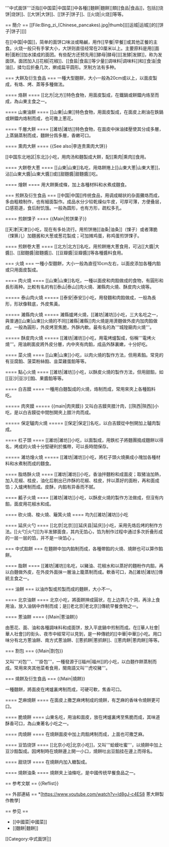 '''中式面饼'''泛指[[中国菜|中国菜]]中各種[[麵餅|麵餅]]類[[食品|食品]]，包括[[烧饼|烧饼]]、[[大饼|大饼]]、[[饼子|饼子]]、[[火烧|火烧]]等等。

== 簡介 ==
[[File:Bing_zi_(Chinese_pancakes).jpg|thumb]][[运城|运城]]的[[饼子|饼子]]]]

在[[中国|中国]]，简单的面饼口味淡或略鹹，用作[[早餐|早餐]]或其他正餐的主食。火烧一般只有手掌大小，大饼则直径经常在20厘米以上。主要原料是用[[面粉|面粉]]加水揉成的面团。有些配方还预先用[[酵母|酵母]][[发酵|发酵]]，称为发面饼。面团加入[[花椒|花椒]]、[[食盐|食盐]]等少量[[调味料|调味料]]和[[食油|食油]]，揉匀后折叠几次，擀成扁平圆形。烹制方法有多种。

=== 大餅及衍生食品 ===
一種大型麵餅，大小一般為20cm或以上，以面皮製成，有烙、烤、蒸等多種做法。

==== 烙餅 ====
[[北方|北方]]特色食物，用面皮製成，在鐵鍋或餅鐺内烙至而成，為山東主食之一。

==== 山東油餅 ====
[[山東|山東]]特色食物，用面皮製成，在面皮上刷油在鉄鍋或餅鐺内烙制而成，也可撒上蔥花。

==== 千層大餅 ====
[[濰坊|濰坊]]特色食物，在面皮中抹油揉壓使其分成多層，上蒸鍋蒸制而成，麵餅分爲多層，香嫩可口。

==== 熏肉大餅 ====
{{See also|李连贵熏肉大饼}}

[[中国东北地区|东北]]小吃，用肉汤和麵製成大餅，配[[熏肉|熏肉]]食用。

==== 大餅卷大蔥 ====
[[山東|山東]]名吃，用烙餅捲上[[山東大蔥|山東大蔥]]，沾[[山東大醬|山東大醬]]或[[甜麵醬|甜麵醬]]吃。

==== 燴餅 ====
用大餅撕成條，加上各種材料和水煮成麵食。

=== 煎餅及衍生食品 ===
[[中国|中国]]传统食品，用调成糊状的杂面攤烙而成，多由粗粮制作，也有細面製作。成品水分少较乾燥似牛皮，可厚可薄，方便叠层，口感筋道，食后耐饥饿。一般為圆形，也有方形，疏松多孔。

==== 煎餅馃子 ====
{{Main|煎饼果子}}

[[天津|天津]]小吃，现在有多处流行。用煎饼捲[[油条|油条]]（馃子）或者薄脆（馃箅儿）加麵酱和大葱或葱花製成；可加摊鸡蛋，称鸡蛋煎饼馃子。

==== 煎餅卷大蔥 ====
[[北方|北方]]名吃，用煎餅捲大蔥食用，可沾[[大醬|大醬]]、[[甜麵醬|甜麵醬]]、[[豆瓣醬|豆瓣醬]]等各種醬料食用。

=== 火燒 ===
一種小型麵餅，大小一般為直徑10cm左右，以面皮添加各種内餡或只用面皮製成。

==== 肉火燒 ====
[[山東|山東]]名吃，一種以面皮和肉餡做成的食物，有圓形和長形兩种。比較有名的有[[泰山|泰山]]肉火燒、濰縣肉火燒、酥皮肉火燒等。

===== 泰山肉火燒 =====
[[泰安|泰安]]小吃，用發麵和肉餡做成，一般為長形，形狀像鞋底，外皮焦黃。

===== 濰縣肉火燒 =====
濰縣爐烤火燒，[[濰坊|濰坊]]小吃，三大名吃之一，與普通[[山東|山東]]火燒的不同[[濰縣|濰縣]]肉火燒是用燙麵做外皮内加肉餡做成，一般為圓形，外皮烤至焦脆，外酥内軟。最有名的為'''城隍廟肉火燒'''。

===== 酥皮肉火燒 =====
[[濰坊|濰坊]]小吃，用電烤爐製成，俗稱'''電烤火燒'''。用油刷面皮將外皮分層，内中夾有肉餡，成品外酥裏嫩，十分好吃。

==== 菜火燒 ====
[[山東|山東]]小吃，以肉火燒的製作方法，但用素餡。常見的有豆腐餡、菠菜粉絲餡、韭菜雞蛋餡等等。

==== 點心火燒 ====
[[濰坊|濰坊]]小吃，以酥皮火燒的製作方法，但用甜餡，如[[豆沙|豆沙]]餡、果醬餡等等。

==== 白吉饃 ====
一種用白麵製成的火燒，烙制而成，常用來夾上各種餡料吃。

===== 肉夾饃 =====
{{main|肉夾饃}}
又叫白吉饃夾腊汁肉，[[陝西|陝西]]小吃，是以白吉饃從中間刨開夾上腊汁肉而成。

===== 保定驢肉火燒 =====
[[保定|保定]]名吃，以白吉饃從中刨開加上驢肉製成。

==== 杠子頭 ====
[[濰坊|濰坊]]小吃，以面製成，用鉄杠子將麵團搗成麵餅以得名，烤成的火燒十分堅硬利於攜帶，可以長時間保存。

===== 濰坊燴火燒 =====
[[濰坊|濰坊]]小吃，將杠子頭火燒撕成小塊加各種材料和水煮制而成的麵食。

==== 脂烙酥火烧 ====
[[濰坊|濰坊]]小吃，香油拌麵粉和成面皮；取猪油加熱，加入花椒、桂皮，油化后剔出已炸酥的花椒、桂皮，拌以蒸好的面粉，再和面成馅；入爐烤制而成。皮酥，内餡有异香而不腻。

==== 瓤子火燒 ====
[[濰坊|濰坊]]小吃，以酥皮火燒的製作方法做成，但沒有内餡，面皮用花椒水和成。

==== 砍火燒、梭火燒、簸箕火燒 ====
均为[[濰坊|濰坊]]小吃

==== 延庆火勺 ====
[[北京|北京]][[延庆县|延庆]]小吃，采用先烙后烤的制作方法。[[火勺|火勺]]为半发酵面食，其内无馅心，馅为制作过程中通过多次折叠形成的一层一层的馅，并不是一块馅心 。

=== 中式餡餅 ===
在麵餅中加内餡制而成，各種帶餡的火燒、燒餅也可以算作餡餅。

==== 脂餅 ====
[[濰坊|濰坊]]名吃，以豬油、花椒水和以蒸好的麵粉作内餡，再以白麵做外皮，在外皮外面抹一層油上籠蒸制而成。軟香可口，為[[濰坊|濰坊]]傳統主食之一。

=== 油餅 ===
以油炸製或煎製而成的麵餅，大小不一。

==== 北京油餅 ====
北京小吃，將面餅抻成圓状，在上边弄几个洞，再涂上食用油，放入油锅中炸制而成；是[[老北京|老北京]]傳統早餐食物之一。

==== 蔥油餅 ====
{{Main|蔥油餅}}

由葱花、面、油和各種調味料和成面饼，放入平底鍋中煎制而成。在[[華人社會|華人社會]]的街头、夜市中經常可以見到，是一种傳統的[[中華|中華]]小吃。用口味分有北方蔥油餅、南方式蔥油餅、[[蔥抓餅|蔥抓餅]]、[[蔥肉餅|蔥肉餅]]等等。

=== 割包 ===
{{Main|割包}}

又叫'''刈包'''、'''掛包'''，一種發源于[[福州|福州]]的小吃，以白麵作餅蒸制而成。常用來夾其他菜肴食用，閩南語又叫'''虎咬豬'''。

=== 燒餅及衍生食品 ===
{{Main|燒餅}}

一種麵餅，將面皮在烤爐裏烤制而成，可硬可軟，焦香可口。

==== 芝麻燒餅 ====
在面皮上撒芝麻烤制成的燒餅，有芝麻的香味令燒餅更可口。

==== 脆燒餅 ====
山東名吃，用油和面皮，放在烤爐裏烤至焦脆而成，其味道酥香可口，為山東著名小吃之一。

==== 肉燒餅 ====
在燒餅面皮中加上肉餡烤制而成，上面也可撒芝麻。

==== 豆馅烧饼 ====
[[北京小吃|北京小吃]]，又叫'''蛤蟆吐蜜'''，以燒餅中加上豆沙餡製成。因烤制時在燒餅邊上開一小口，燒餅吐出豆餡挂在邊上而得名。

==== 甜烧饼 ====
在燒餅内加入糖製成。

==== 燒餅油条 ====
燒餅夹上油條吃，是中國传统早餐食品之一。

== 参考文献 ==
{{Reflist}}

== 外部連結 ==
*[https://www.youtube.com/watch?v=ld8gJ-c4ES8 蔥大餅製作教學]

== 参见 ==
* [[中國菜|中國菜]]
* [[麵餅|麵餅]]

[[Category:中式面饼|]]